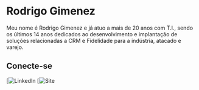 # Rodrigo Gimenez
Meu nome é Rodrigo Gimenez e já atuo a mais de 20 anos com T.I., sendo os últimos 14 anos dedicados ao desenvolvimento e implantação de soluções relacionadas a CRM e Fidelidade para a indústria, atacado e varejo.

## Conecte-se
[![LinkedIn](https://www.linkedin.com/in/gimenez-rodrigo) 
[![Site](https://www.lighti.com.br) 
